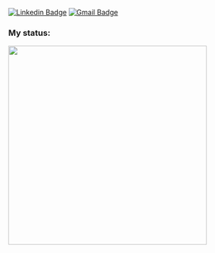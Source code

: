[![Linkedin Badge](https://img.shields.io/badge/-Gabriel%20Merigo-6633cc?style=flat-square&logo=Linkedin&logoColor=white&link=https://www.linkedin.com/in/gabrielmerigo/)](https://www.linkedin.com/in/gabrielmerigo/) 
[![Gmail Badge](https://img.shields.io/badge/-gabriel.merigo.dev@gmail.com-6633cc?style=flat-square&logo=Gmail&logoColor=white&link=mailto:gabriel.merigo.dev@gmail.com)](mailto:gabriel.merigo.dev@gmail.com)

### My status:
<div>
    <img width="400px" align="left" src="https://github-readme-stats.vercel.app/api/top-langs/?username=gabrielmerigo&hide=html&layout=compact&theme=midnight-purple" />
</div>
